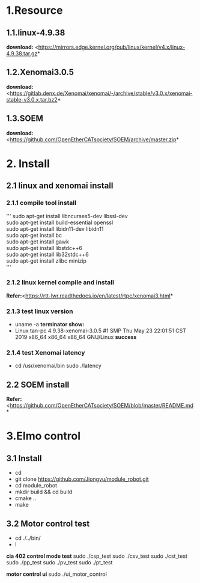 



# 1.Resource

## 1.1.linux-4.9.38

**download:** <https://mirrors.edge.kernel.org/pub/linux/kernel/v4.x/linux-4.9.38.tar.gz*

## 1.2.Xenomai3.0.5

**download:** <https://gitlab.denx.de/Xenomai/xenomai/-/archive/stable/v3.0.x/xenomai-stable-v3.0.x.tar.bz2*

## 1.3.SOEM

**download:** <https://github.com/OpenEtherCATsociety/SOEM/archive/master.zip*

# 2. Install

## 2.1 linux and xenomai install

### 2.1.1 compile tool install
'''
sudo apt-get install libncurses5-dev libssl-dev     
sudo apt-get install build-essential openssl    
sudo apt-get install libidn11-dev libidn11      
sudo apt-get install bc     
sudo apt-get install gawk       
sudo apt-get install libstdc++6     
sudo apt-get install lib32stdc++6       
sudo apt-get install zlibc minizip      
'''
### 2.1.2 linux kernel compile and  install
**Refer:**<https://rtt-lwr.readthedocs.io/en/latest/rtpc/xenomai3.html*


### 2.1.3 test linux version
* uname -a
**terminator show:**
* Linux tan-pc 4.9.38-xenomai-3.0.5 #1 SMP Thu May 23 22:01:51 CST 2019 x86_64 x86_64 x86_64 GNU/Linux
**success**

### 2.1.4 test Xenomai latency
* cd /usr/xenomai/bin
sudo ./latency


## 2.2 SOEM install
**Refer:**<https://github.com/OpenEtherCATsociety/SOEM/blob/master/README.md*


# 3.Elmo control

## 3.1 Install
 * cd 
 * git clone https://github.com/Jiongyu/module_robot.git
 * cd module_robot
 * mkdir build && cd build
 * cmake ..
 * make

## 3.2 Motor control test

* cd ./../bin/
* l

**cia 402 control mode test**
sudo ./csp_test
sudo ./csv_test
sudo ./cst_test
sudo ./pp_test
sudo ./pv_test
sudo ./pt_test

**motor control ui**
sudo ./ui_motor_control